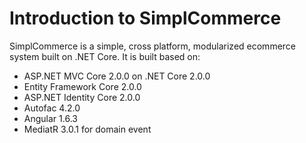 # Introduction to SimplCommerce

SimplCommerce is a simple, cross platform, modularized ecommerce system built on .NET Core.
It is built based on:

- ASP.NET MVC Core 2.0.0 on .NET Core 2.0.0
- Entity Framework Core 2.0.0
- ASP.NET Identity Core 2.0.0
- Autofac 4.2.0
- Angular 1.6.3
- MediatR 3.0.1 for domain event